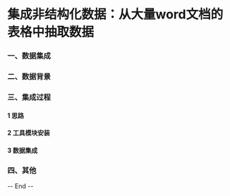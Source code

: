 
# 集成非结构化数据：从大量word文档的表格中抽取数据

### 一、数据集成

### 二、数据背景

### 三、集成过程

#### 1 思路
#### 2 工具模块安装
#### 3 数据集成

### 四、其他

-- End --
